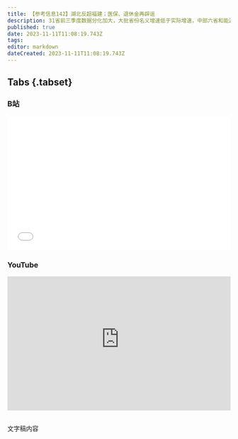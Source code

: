 ```yaml
---
title: 【参考信息142】湖北反超福建；医保、退休金再辟谣
description: 31省前三季度数据分化加大，大批省份名义增速低于实际增速，中部六省和能源大省失速明显，河南名义增长1.62%，山西去年同期领跑全国，但今年名义增速0.1%。内外媒体都报道，地方债12个高风险省份被限制发新债，但可以申请新增的一万亿特别国债。不管怎么说，拿中央的钱并接受监督，好过高风险地区自己发债。医保、养老金传闻不断，希望真的是谣言，不是试探。“下阶段中美还有一系列高层交往”拉高期待，新目标是“重返巴厘岛”，“通往旧金山”。
published: true
date: 2023-11-11T11:08:19.743Z
tags: 
editor: markdown
dateCreated: 2023-11-11T11:08:19.743Z
---
```


## Tabs {.tabset}
### B站
<div style="position: relative; padding: 30% 45%;">
<iframe style="position: absolute; width: 100%; height: 100%; left: 0; top: 0;" src="//player.bilibili.com/player.html?&bvid=BV1iN411s7We&page=1&as_wide=1&high_quality=1&danmaku=1&autoplay=0" scrolling="no" border="0" frameborder="no" framespacing="0" allowfullscreen="true"></iframe>
</div>

### YouTube
<div style="position: relative; padding: 30% 45%;">
<iframe style="position: absolute; top: 0; left: 0; width: 100%; height: 100%;" src="https://www.youtube-nocookie.com/embed/YouTubeVID" title="YouTube video player" frameborder="0" allow="accelerometer; autoplay; clipboard-write; encrypted-media; gyroscope; picture-in-picture" allowfullscreen></iframe>
</div>

## 

文字稿内容
